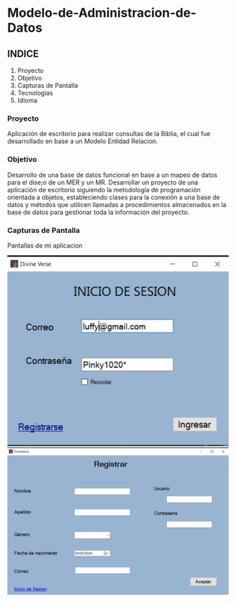 # Modelo-de-Administracion-de-Datos

## INDICE

1. Proyecto
2. Objetivo
3. Capturas de Pantalla
4. Tecnologias 
5. Idioma


### Proyecto

Aplicación de escritorio para realizar consultas de la Biblia, el cual fue desarrollado en base a un Modelo Entidad Relacion.

### Objetivo

Desarrollo de una base de datos funcional en base a un mapeo de datos para el dise;o de un MER y un MR.
Desarrollar un proyecto de una aplicación de escritorio siguiendo la metodología de programación orientada a objetos, estableciendo clases para la conexión a una base de datos y métodos que utilicen llamadas a procedimientos almacenados en la base de datos para gestionar toda la información del proyecto. 

### Capturas de Pantalla


Pantallas de mi aplicacion 


![Pantallas de mi aplicacion](imagenes/InicioSesion.jpg)
![Pantallas de mi aplicacion](imagenes/Registro.jpg)
